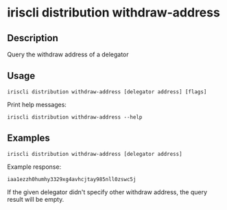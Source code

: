 # iriscli distribution withdraw-address

## Description

Query the withdraw address of a delegator

## Usage
```
iriscli distribution withdraw-address [delegator address] [flags]
```

Print help messages:

```
iriscli distribution withdraw-address --help
```

## Examples

```
iriscli distribution withdraw-address [delegator address]
```
Example response:
```text
iaa1ezzh0humhy3329xg4avhcjtay985nll0zswc5j
```
If the given delegator didn't specify other withdraw address, the query result will be empty.